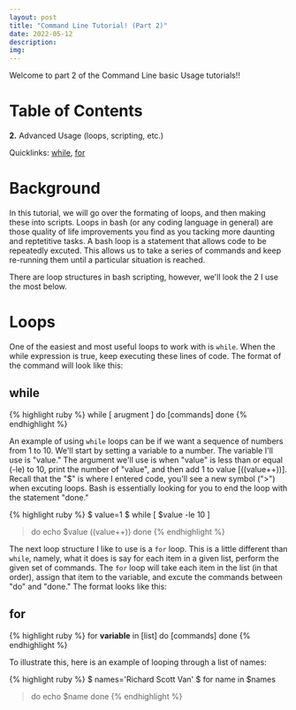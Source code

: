 ```yaml
---
layout: post
title: "Command Line Tutorial! (Part 2)"
date: 2022-05-12
description: 
img:
---
```


Welcome to part 2 of the Command Line basic Usage tutorials!!

# Table of Contents #
**2.** Advanced Usage (loops, scripting, etc.)

Quicklinks: [while](#while), [for](#for) 

# Background #

In this tutorial, we will go over the formating of loops, and then making these into scripts. Loops in bash (or any coding language in general) are those quality of life improvements you find as you tacking more daunting and reptetitive tasks. A bash loop is a statement that allows code to be repeatedly excuted. This allows us to take a series of commands and keep re-running them until a particular situation is reached.

There are loop structures in bash scripting, however, we'll look the 2 I use the most below.

# Loops #
One of the easiest and most useful loops to work with is `while`. When the while expression is true, keep executing these lines of code. The format of the command will look like this:

## while ##

{% highlight ruby %}
while [ arugment ]
do
[commands]
done
{% endhighlight %}

An example of using `while` loops can be if we want a sequence of numbers from 1 to 10. We'll start by setting a variable to a number. The variable I'll use is "value." The argument we'll use is when "value" is less than or equal (-le) to 10, print the number of "value", and then add 1 to value [((value++))]. Recall that the "$" is where I entered code, you'll see a new symbol (">") when excuting loops. Bash is essentially looking for you to end the loop with the statement "done."

{% highlight ruby %}
$ value=1
$ while [ $value -le 10 ]
> do
> echo $value
> ((value++))
> done
{% endhighlight %}
 
The next loop structure I like to use is a `for` loop. This is a little different than `while`, namely, what it does is say for each item in a given list, perform the given set of commands. The `for` loop will take each item in the list (in that order), assign that item to the variable, and excute the commands between "do" and "done." The format looks like this:

## for ##

{% highlight ruby %}
for **variable** in [list]
do
[commands]
done
{% endhighlight %}

To illustrate this, here is an example of looping through a list of names:

{% highlight ruby %}
$ names='Richard Scott Van'
$ for name in $names
> do
> echo $name
> done
{% endhighlight %}



